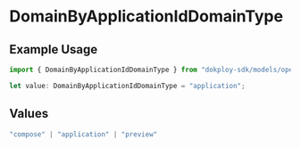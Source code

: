 # DomainByApplicationIdDomainType

## Example Usage

```typescript
import { DomainByApplicationIdDomainType } from "dokploy-sdk/models/operations";

let value: DomainByApplicationIdDomainType = "application";
```

## Values

```typescript
"compose" | "application" | "preview"
```